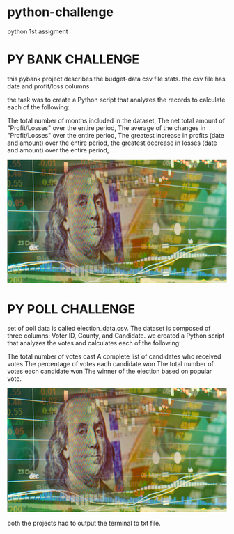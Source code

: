 # python-challenge
python 1st assigment 
# PY BANK CHALLENGE

this pybank project describes the budget-data csv file stats. 
the csv file has date and profit/loss columns

the task was to create a Python script that analyzes the records to calculate each of the following:

The total number of months included in the dataset,
The net total amount of "Profit/Losses" over the entire period,
The average of the changes in "Profit/Losses" over the entire period,
The greatest increase in profits (date and amount) over the entire period,
the greatest decrease in losses (date and amount) over the entire period,

![agreatpybankimage](https://github.com/kameswari609/python-challenge/blob/master/revenue-per-lead.png)

# PY POLL CHALLENGE
set of poll data is called election_data.csv. The dataset is composed of three columns: Voter ID, County, and Candidate. 
we created a Python script that analyzes the votes and calculates each of the following:


The total number of votes cast
A complete list of candidates who received votes
The percentage of votes each candidate won
The total number of votes each candidate won
The winner of the election based on popular vote.

![agreatpybankimage](https://github.com/kameswari609/python-challenge/blob/master/revenue-per-lead.png)

both the projects had to output the terminal to txt file.


